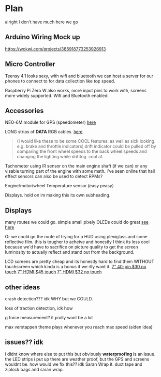 # Plan

alright I don't have much here we go

## Arduino Wiring Mock up
https://wokwi.com/projects/385918773253926913


## Micro Controller

Teensy 4.1 looks sexy, with wifi and bluetooth we can host a server for our phones to connect to for data collection like top speed.

Raspberry Pi Zero W also works, more input pins to work with, screens more widely supported. Wifi and Bluetooth enabled.


## Accessories

NEO-6M module for GPS (speedometer) [here](https://www.amazon.com/Microcontroller-Compatible-Sensitivity-Navigation-Positioning/dp/B07P8YMVNT?th=1)

LONG strips of **DATA** RGB cables.  [here](https://www.amazon.com/ALITOVE-Addressable-Programmable-Waterproof-Raspberry/dp/B0CDQ2LDQH?th=1)
> (I would like these to be some COOL features. as well as sick looking. e.g. brake and throttle indicators)
> drift indicator could be pulled off by comparing the front wheel speeds to the back wheel speeds and changing the lighting while drifitng. cool af.

Tachometer using IR sensor on the main engine shaft (if we can) or any visable turning part of the engine with some math. I've seen online that hall effect sensors can also be used to detect RPMs?

Engine/motor/wheel Temperature sensor (easy peasy)

Displays. hold on im making this its own subheading.

## Displays

many routes we could go. simple small pixely OLEDs could do great [see here](https://youtu.be/gKuJxjxNP-k?t=255)

Or we could go the route of trying for a HUD using plexiglass and some reflective film. this is tougher to acheive and honestly I think its less cool because we'd have to sacrifice on picture quality to get the screen luminosity to actually reflect and stand out from the background.

LCD screens are pretty cheap and its honestly hard to find them WITHOUT touchscreen which kinda is a bonus if we rlly want it. [7" 40-pin $30 no touch](https://www.adafruit.com/product/2353) [7" HDMI $45 touch](https://www.amazon.com/Hakeeta-Capacitive-Independent-Backlight-Interface/dp/B0868P3KS8?source=ps-sl-shoppingads-lpcontext&ref_=fplfs&psc=1&smid=A378IDEIN3R157) [7" HDMI $32 no touch](https://www.ebay.com/itm/195874025131?chn=ps&mkevt=1&mkcid=28)

## other ideas

crash detection??? idk WHY but we COULD.

loss of traction detection, idk how 

g force measurement? it prolly wont be a lot 

max verstappen theme plays whenever you reach max speed (aiden idea)



## issues?? idk

i didnt know where else to put this but obviously **waterproofing** is an issue. the LED strips i put up there are weather proof, but the GPS and screens wouldnt be. how would we fix this?? idk Saran Wrap it. duct tape and ziplock bags and saran wrap.



